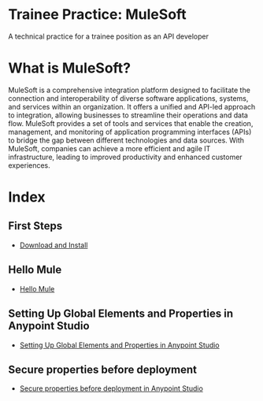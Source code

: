 # Trainee Practice: MuleSoft

A technical practice for a trainee position as an API developer

# What is MuleSoft?

MuleSoft is a comprehensive integration platform designed to facilitate the connection and interoperability of diverse software applications, systems, and services within an organization. It offers a unified and API-led approach to integration, allowing businesses to streamline their operations and data flow. MuleSoft provides a set of tools and services that enable the creation, management, and monitoring of application programming interfaces (APIs) to bridge the gap between different technologies and data sources. With MuleSoft, companies can achieve a more efficient and agile IT infrastructure, leading to improved productivity and enhanced customer experiences.

# Index

## First Steps

-   <a href="./Notes/1 - First Steps/1 - Download and Install.md">Download and Install</a>

## Hello Mule

-   <a href="./Notes/2 - Hello World/1 - Hello World.md">Hello Mule</a>

## Setting Up Global Elements and Properties in Anypoint Studio

-   <a href="./Notes/3 - Setting Up Global Elements and Properties in Anypoint Studio/1 - Setting Up Global Elements and Properties in Anypoint Studio.md">Setting Up Global Elements and Properties in Anypoint Studio</a>

## Secure properties before deployment

-   <a href="./Notes/4 - Secure properties before deployment/1- Secure properties before deployment.md">Secure properties before deployment in Anypoint Studio</a>
